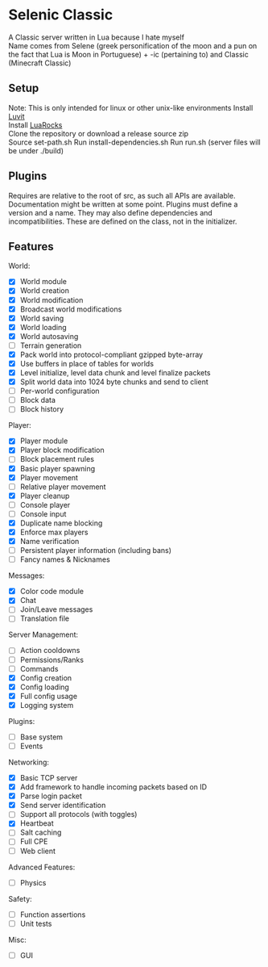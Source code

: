 # Selenic Classic
A Classic server written in Lua because I hate myself  
Name comes from Selene (greek personification of the moon and a pun on the fact that Lua is Moon in Portuguese) + -ic (pertaining to) and Classic (Minecraft Classic)

## Setup
Note: This is only intended for linux or other unix-like environments
Install [Luvit](https://luvit.io/install.html)  
Install [LuaRocks](https://github.com/luarocks/luarocks/wiki/Download)   
Clone the repository or download a release source zip  
Source set-path.sh
Run install-dependencies.sh
Run run.sh (server files will be under ./build)

## Plugins
Requires are relative to the root of src, as such all APIs are available.
Documentation might be written at some point.
Plugins must define a version and a name. They may also define dependencies and incompatibilities. These are defined on the class, not in the initializer.

## Features

World:
- [x] World module
- [x] World creation
- [x] World modification
- [x] Broadcast world modifications
- [x] World saving
- [x] World loading
- [x] World autosaving
- [ ] Terrain generation
- [x] Pack world into protocol-compliant gzipped byte-array
- [x] Use buffers in place of tables for worlds
- [x] Level initialize, level data chunk and level finalize packets
- [x] Split world data into 1024 byte chunks and send to client
- [ ] Per-world configuration
- [ ] Block data
- [ ] Block history

Player:
- [x] Player module
- [x] Player block modification
- [ ] Block placement rules
- [x] Basic player spawning
- [x] Player movement
- [ ] Relative player movement
- [x] Player cleanup
- [ ] Console player
- [ ] Console input
- [x] Duplicate name blocking
- [x] Enforce max players
- [x] Name verification
- [ ] Persistent player information (including bans)
- [ ] Fancy names & Nicknames

Messages:
- [x] Color code module
- [x] Chat
- [ ] Join/Leave messages
- [ ] Translation file

Server Management:
- [ ] Action cooldowns
- [ ] Permissions/Ranks
- [ ] Commands
- [x] Config creation
- [x] Config loading
- [x] Full config usage
- [x] Logging system

Plugins:
- [ ] Base system 
- [ ] Events

Networking:
- [x] Basic TCP server
- [x] Add framework to handle incoming packets based on ID
- [x] Parse login packet
- [x] Send server identification
- [ ] Support all protocols (with toggles)
- [x] Heartbeat
- [ ] Salt caching
- [ ] Full CPE
- [ ] Web client

Advanced Features:
- [ ] Physics

Safety:
- [ ] Function assertions
- [ ] Unit tests

Misc:
- [ ] GUI